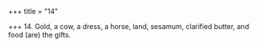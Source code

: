 +++
title = "14"

+++
14. Gold, a cow, a dress, a horse, land, sesamum, clarified butter, and food (are) the gifts.
